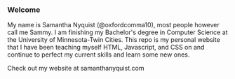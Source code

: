 ### Welcome
My name is Samantha Nyquist (@oxfordcomma10), most people however call me Sammy. I am finishing my Bachelor's degree in Computer Science at the University of Minnesota-Twin Cities.
This repo is my personal website that I have been teaching myself HTML, Javascript, and CSS on and continue to perfect my current skills and learn some new ones.

Check out my website at samanthanyquist.com
